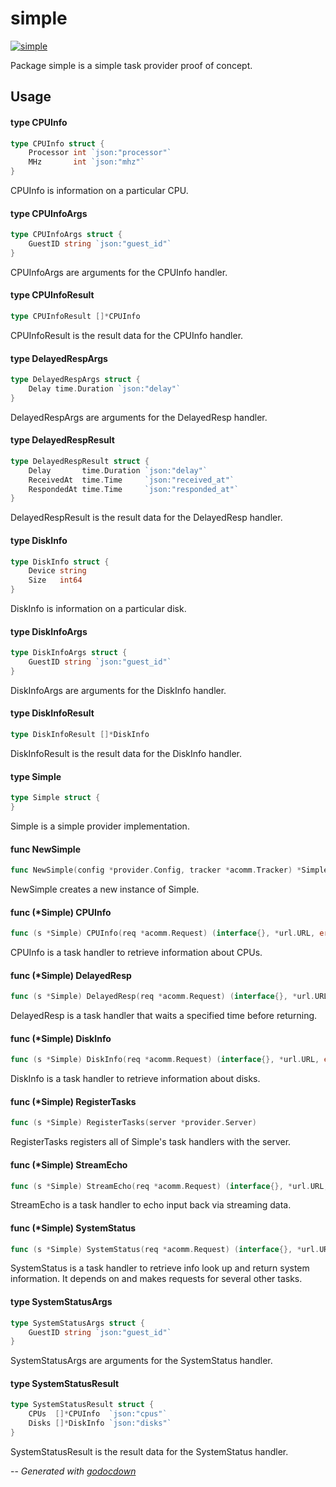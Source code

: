 # simple

[![simple](https://godoc.org/github.com/mistifyio/provider-simple/examples/simple?status.png)](https://godoc.org/github.com/mistifyio/provider-simple/examples/simple)

Package simple is a simple task provider proof of concept.

## Usage

#### type CPUInfo

```go
type CPUInfo struct {
	Processor int `json:"processor"`
	MHz       int `json:"mhz"`
}
```

CPUInfo is information on a particular CPU.

#### type CPUInfoArgs

```go
type CPUInfoArgs struct {
	GuestID string `json:"guest_id"`
}
```

CPUInfoArgs are arguments for the CPUInfo handler.

#### type CPUInfoResult

```go
type CPUInfoResult []*CPUInfo
```

CPUInfoResult is the result data for the CPUInfo handler.

#### type DelayedRespArgs

```go
type DelayedRespArgs struct {
	Delay time.Duration `json:"delay"`
}
```

DelayedRespArgs are arguments for the DelayedResp handler.

#### type DelayedRespResult

```go
type DelayedRespResult struct {
	Delay       time.Duration `json:"delay"`
	ReceivedAt  time.Time     `json:"received_at"`
	RespondedAt time.Time     `json:"responded_at"`
}
```

DelayedRespResult is the result data for the DelayedResp handler.

#### type DiskInfo

```go
type DiskInfo struct {
	Device string
	Size   int64
}
```

DiskInfo is information on a particular disk.

#### type DiskInfoArgs

```go
type DiskInfoArgs struct {
	GuestID string `json:"guest_id"`
}
```

DiskInfoArgs are arguments for the DiskInfo handler.

#### type DiskInfoResult

```go
type DiskInfoResult []*DiskInfo
```

DiskInfoResult is the result data for the DiskInfo handler.

#### type Simple

```go
type Simple struct {
}
```

Simple is a simple provider implementation.

#### func  NewSimple

```go
func NewSimple(config *provider.Config, tracker *acomm.Tracker) *Simple
```
NewSimple creates a new instance of Simple.

#### func (*Simple) CPUInfo

```go
func (s *Simple) CPUInfo(req *acomm.Request) (interface{}, *url.URL, error)
```
CPUInfo is a task handler to retrieve information about CPUs.

#### func (*Simple) DelayedResp

```go
func (s *Simple) DelayedResp(req *acomm.Request) (interface{}, *url.URL, error)
```
DelayedResp is a task handler that waits a specified time before returning.

#### func (*Simple) DiskInfo

```go
func (s *Simple) DiskInfo(req *acomm.Request) (interface{}, *url.URL, error)
```
DiskInfo is a task handler to retrieve information about disks.

#### func (*Simple) RegisterTasks

```go
func (s *Simple) RegisterTasks(server *provider.Server)
```
RegisterTasks registers all of Simple's task handlers with the server.

#### func (*Simple) StreamEcho

```go
func (s *Simple) StreamEcho(req *acomm.Request) (interface{}, *url.URL, error)
```
StreamEcho is a task handler to echo input back via streaming data.

#### func (*Simple) SystemStatus

```go
func (s *Simple) SystemStatus(req *acomm.Request) (interface{}, *url.URL, error)
```
SystemStatus is a task handler to retrieve info look up and return system
information. It depends on and makes requests for several other tasks.

#### type SystemStatusArgs

```go
type SystemStatusArgs struct {
	GuestID string `json:"guest_id"`
}
```

SystemStatusArgs are arguments for the SystemStatus handler.

#### type SystemStatusResult

```go
type SystemStatusResult struct {
	CPUs  []*CPUInfo  `json:"cpus"`
	Disks []*DiskInfo `json:"disks"`
}
```

SystemStatusResult is the result data for the SystemStatus handler.

--
*Generated with [godocdown](https://github.com/robertkrimen/godocdown)*
